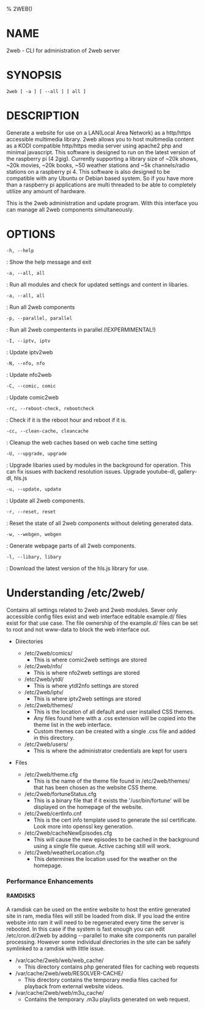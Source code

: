 % 2WEB()

NAME
====

2web - CLI for administration of 2web server

SYNOPSIS
========

`2web [ -a ] [ --all ] [ all ]`

DESCRIPTION
===========

Generate a website for use on a LAN(Local Area Network) as a http/https accessible multimedia library. 2web allows you to host multimedia content as a KODI compatible http/https media server using apache2 php and minimal javascript. This software is designed to run on the latest version of the raspberry pi (4 2gig). Currently supporting a library size of ~20k shows, ~20k movies, ~20k books, ~50 weather stations and ~5k channels/radio stations on a raspberry pi 4. This software is also designed to be compatible with any Ubuntu or Debian based system. So if you have more than a raspberry pi applications are multi threaded to be able to completely utilize any amount of hardware.

This is the 2web administration and update program. With this interface you can manage all 2web components simultaneously.

OPTIONS
=======

`-h, --help`

:   Show the help message and exit

`-a, --all, all`

:   Run all modules and check for updated settings and content in libaries.

`-a, --all, all`

:   Run all 2web components

`-p, --parallel, parallel`

:   Run all 2web compentents in parallel.(!EXPERMIMENTAL!)

`-I, --iptv, iptv`

:   Update iptv2web

`-N, --nfo, nfo`

:   Update nfo2web

`-C, --comic, comic`

:   Update comic2web

`-rc, --reboot-check, rebootcheck`

:   Check if it is the reboot hour and reboot if it is.

`-cc, --clean-cache, cleancache`

:   Cleanup the web caches based on web cache time setting

`-U, --upgrade, upgrade`

:   Upgrade libaries used by modules in the background for operation. This can fix issues with backend resolution issues. Upgrade youtube-dl, gallery-dl, hls.js

`-u, --update, update`

:   Update all 2web components.

`-r, --reset, reset`

:   Reset the state of all 2web components without deleting generated data.

`-w, --webgen, webgen`

:   Generate webpage parts of all 2web components.

`-l, --libary, libary`

:   Download the latest version of the hls.js library for use.

Understanding /etc/2web/
===================

Contains all settings related to 2web and 2web modules. Sever only accessible config files exist and web interface editable example.d/ files exist for that use case. The file ownership of the example.d/ files can be set to root and not www-data to block the web interface out.


- Directories
  - /etc/2web/comics/
    - This is where comic2web settings are stored
  - /etc/2web/nfo/
    - This is where nfo2web settings are stored
  - /etc/2web/ytdl/
    - This is where ytdl2nfo settings are stored
  - /etc/2web/iptv/
    - This is where iptv2web settings are stored
  - /etc/2web/themes/
    - This is the location of all default and user installed CSS themes.
    - Any files found here with a .css extension will be copied into the theme list in the web interface.
    - Custom themes can be created with a single .css file and added in this directory.
  - /etc/2web/users/
    - This is where the administrator credentials are kept for users

- Files
  - /etc/2web/theme.cfg
    - This is the name of the theme file found in /etc/2web/themes/ that has been chosen as the website CSS theme.
  - /etc/2web/fortuneStatus.cfg
    - This is a binary file that if it exists the '/usr/bin/fortune' will be displayed on the homepage of the website.
  - /etc/2web/certInfo.cnf
    - This is the cert info template used to generate the ssl certificate. Look more into openssl key generation.
  - /etc/2web/cacheNewEpisodes.cfg
    - This will cause the new episodes to be cached in the background using a single file queue. Active caching still will work.
  - /etc/2web/weatherLocation.cfg
    - This determines the location used for the weather on the homepage.

### Performance Enhancements

#### RAMDISKS

A ramdisk can be used on the entire website to host the entire generated site in ram, media files will still be loaded from disk. If you load the entire website into ram it will need to be regenerated every time the server is rebooted. In this case if the system is fast enough you can edit /etc/cron.d/2web by adding --parallel to make site components run parallel processing. However some individual directories in the site can be safely symlinked to a ramdisk with little issue.

- /var/cache/2web/web/web_cache/
  - This directory contains php generated files for caching web requests
- /var/cache/2web/web/RESOLVER-CACHE/
  - This directory contains the temporary media files cached for playback from external website videos.
- /var/cache/2web/web/m3u_cache/
  - Contains the temporary .m3u playlists generated on web request.


